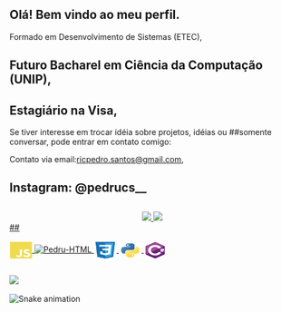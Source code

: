 ## Olá! Bem vindo ao meu perfil.

Formado em Desenvolvimento de Sistemas (ETEC), 
## Futuro Bacharel em Ciência da Computação (UNIP), 
## Estagiário na Visa,

Se tiver interesse em trocar idéia sobre projetos, idéias ou
##somente conversar, pode entrar em contato comigo:

Contato via email:ricpedro.santos@gmail.com,
## Instagram: @pedrucs__


  ##

<div align="center">
  <a href="https://github.com/Pedrucs">
  <img height="170em" src="https://github-readme-stats.vercel.app/api?username=Pedrucs&show_icons=true&theme=dark&include_all_commits=true&count_private=true"/>
  <img height="170em" src="https://github-readme-stats.vercel.app/api/top-langs/?username=Pedrucs&layout=compact&langs_count=7&theme=dark"/>
    </div>
  ##
  <div style="display: inline_block"><br>
  <img align="center" alt="Pedru-Js" height="30" width="40" src="https://raw.githubusercontent.com/devicons/devicon/master/icons/javascript/javascript-plain.svg">
  <img align+"center" alt="Pedru-HTML" height="40" width"40" src="https://cdn.jsdelivr.net/gh/devicons/devicon/icons/html5/html5-plain-wordmark.svg"/>
  <img align="center" alt="Pedru-CSS" height="30" width="40" src="https://raw.githubusercontent.com/devicons/devicon/master/icons/css3/css3-original.svg">
  <img align="center" alt="Pedru-Python" height="30" width="40" src="https://raw.githubusercontent.com/devicons/devicon/master/icons/python/python-original.svg">
  <img align="center" alt="Pedru-Csharp" height="30" width="40" src="https://raw.githubusercontent.com/devicons/devicon/master/icons/csharp/csharp-original.svg">
</div>
  
  ##
  
 <div>
   
  <a href= https://www.linkedin.com/in/pedro-henrique-muniz-araujo-13bb9a208 target="_blank"><img src="https://img.shields.io/badge/-LinkedIn-%230077B5?style=for-the-            badge&logo=linkedin&logoColor=white" target="_blank">
   </a>
   
  </div>
  
  ![Snake animation](https://github.com/Pedrucs/Pedrucs/blob/output/github-contribution-grid-snake.svg)
